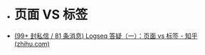 - # 页面 VS 标签
- [(99+ 封私信 / 81 条消息) Logseq 答疑（一）：页面 vs 标签 - 知乎 (zhihu.com)](https://www.zhihu.com/zvideo/1419338496082997248)